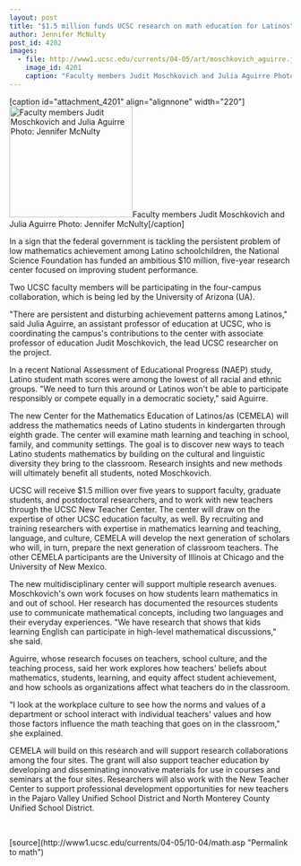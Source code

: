 ```yaml
---
layout: post
title: "$1.5 million funds UCSC research on math education for Latinos"
author: Jennifer McNulty
post_id: 4202
images:
  - file: http://www1.ucsc.edu/currents/04-05/art/moschkovich_aguirre.jpg
    image_id: 4201
    caption: "Faculty members Judit Moschkovich and Julia Aguirre Photo: Jennifer McNulty"
---
```


[caption id="attachment_4201" align="alignnone" width="220"]<a href="http://localhost/mysite/wp-content/uploads/2004/10/moschkovich_aguirre.jpg"><img class="size-full wp-image-4201" src="http://localhost/mysite/wp-content/uploads/2004/10/moschkovich_aguirre.jpg" alt="Faculty members Judit Moschkovich and Julia Aguirre Photo: Jennifer McNulty" width="220" height="198" /></a>Faculty members Judit Moschkovich and Julia Aguirre Photo: Jennifer McNulty[/caption]
<a name="content" id="content"></a>
<p>
  In a sign that the federal government is tackling the persistent problem of low mathematics achievement among Latino schoolchildren, the National Science Foundation has funded an ambitious $10 million, five-year research center focused on improving student performance.
</p>
<p>
  Two UCSC faculty members will be participating in the four-campus collaboration, which is being led by the University of Arizona (UA).
</p>
<p>
  "There are persistent and disturbing achievement patterns among Latinos," said Julia Aguirre, an assistant professor of education at UCSC, who is coordinating the campus's contributions to the center with associate professor of education Judit Moschkovich, the lead UCSC researcher on the project.
</p>
<p>
  In a recent National Assessment of Educational Progress (NAEP) study, Latino student math scores were among the lowest of all racial and ethnic groups. "We need to turn this around or Latinos won't be able to participate responsibly or compete equally in a democratic society," said Aguirre.
</p>
<p>
  The new Center for the Mathematics Education of Latinos/as (CEMELA) will address the mathematics needs of Latino students in kindergarten through eighth grade. The center will examine math learning and teaching in school, family, and community settings. The goal is to discover new ways to teach Latino students mathematics by building on the cultural and linguistic diversity they bring to the classroom. Research insights and new methods will ultimately benefit all students, noted Moschkovich.
</p>
<p>
  UCSC will receive $1.5 million over five years to support faculty, graduate students, and postdoctoral researchers, and to work with new teachers through the UCSC New Teacher Center. The center will draw on the expertise of other UCSC education faculty, as well. By recruiting and training researchers with expertise in mathematics learning and teaching, language, and culture, CEMELA will develop the next generation of scholars who will, in turn, prepare the next generation of classroom teachers. The other CEMELA participants are the University of Illinois at Chicago and the University of New Mexico.
</p>
<p>
  The new multidisciplinary center will support multiple research avenues. Moschkovich's own work focuses on how students learn mathematics in and out of school. Her research has documented the resources students use to communicate mathematical concepts, including two languages and their everyday experiences. "We have research that shows that kids learning English can participate in high-level mathematical discussions," she said.
</p>
<p>
  Aguirre, whose research focuses on teachers, school culture, and the teaching process, said her work explores how teachers' beliefs about mathematics, students, learning, and equity affect student achievement, and how schools as organizations affect what teachers do in the classroom.
</p>
<p>
  "I look at the workplace culture to see how the norms and values of a department or school interact with individual teachers' values and how those factors influence the math teaching that goes on in the classroom," she explained.
</p>
<p>
  CEMELA will build on this research and will support research collaborations among the four sites. The grant will also support teacher education by developing and disseminating innovative materials for use in courses and seminars at the four sites. Researchers will also work with the New Teacher Center to support professional development opportunities for new teachers in the Pajaro Valley Unified School District and North Monterey County Unified School District.
</p><br>
<form>

</form>
<p>

</p>
[source](http://www1.ucsc.edu/currents/04-05/10-04/math.asp "Permalink to math")
